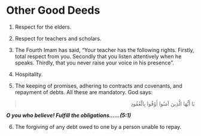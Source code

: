 Other Good Deeds
================

1. Respect for the elders.

2. Respect for teachers and scholars.

3. The Fourth Imam has said, “Your teacher has the following rights.
Firstly, total respect from you. Secondly that you listen attentively
when he speaks. Thirdly, that you never raise your voice in his
presence”.

4. Hospitality.

5. The keeping of promises, adhering to contracts and covenants, and
repayment of debts. All these are mandatory. God says:

<blockquote dir="rtl">
  <p>
يَا أَيُّهَا الَّذِينَ آمَنُوا أَوْفُوا بِالْعُقُودِ
  </p>
</blockquote>

***O you who believe! Fulfill the obligations…...(5:1)***

6. The forgiving of any debt owed to one by a person unable to repay.


